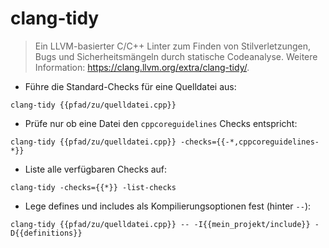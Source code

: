 # clang-tidy

> Ein LLVM-basierter C/C++ Linter zum Finden von Stilverletzungen, Bugs und Sicherheitsmängeln durch statische Codeanalyse.
> Weitere Information: <https://clang.llvm.org/extra/clang-tidy/>.

- Führe die Standard-Checks für eine Quelldatei aus:

`clang-tidy {{pfad/zu/quelldatei.cpp}}`

- Prüfe nur ob eine Datei den `cppcoreguidelines` Checks entspricht:

`clang-tidy {{pfad/zu/quelldatei.cpp}} -checks={{-*,cppcoreguidelines-*}}`

- Liste alle verfügbaren Checks auf:

`clang-tidy -checks={{*}} -list-checks`

- Lege defines und includes als Kompilierungsoptionen fest (hinter `--`):

`clang-tidy {{pfad/zu/quelldatei.cpp}} -- -I{{mein_projekt/include}} -D{{definitions}}`
